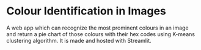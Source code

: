 # Colour Identification in Images
A web app which can recognize the most prominent colours in an image and return a pie chart of those colours with their hex codes using K-means clustering algorithm. It is made and hosted with Streamlit.

